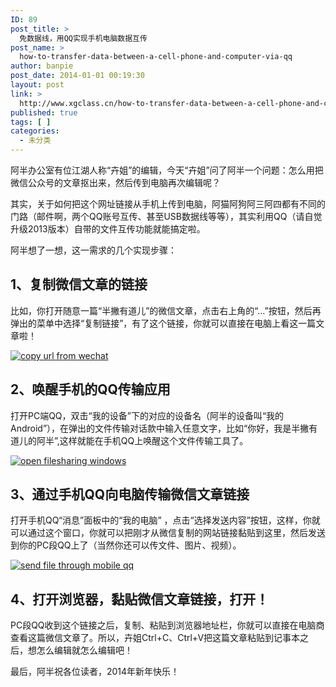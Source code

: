 ```yaml
---
ID: 89
post_title: >
  免数据线，用QQ实现手机电脑数据互传
post_name: >
  how-to-transfer-data-between-a-cell-phone-and-computer-via-qq
author: banpie
post_date: 2014-01-01 00:19:30
layout: post
link: >
  http://www.xgclass.cn/how-to-transfer-data-between-a-cell-phone-and-computer-via-qq/
published: true
tags: [ ]
categories:
  - 未分类
---
```

阿半办公室有位江湖人称“卉姐”的编辑，今天“卉姐”问了阿半一个问题：怎么用把微信公众号的文章抠出来，然后传到电脑再次编辑呢？

其实，关于如何把这个网址链接从手机上传到电脑，阿猫阿狗阿三阿四都有不同的门路（邮件啊，两个QQ账号互传、甚至USB数据线等等），其实利用QQ（请自觉升级2013版本）自带的文件互传功能就能搞定啦。

阿半想了一想，这一需求的几个实现步骤：

## 1、复制微信文章的链接

比如，你打开随意一篇“半撇有道儿”的微信文章，点击右上角的“…”按钮，然后再弹出的菜单中选择“复制链接”，有了这个链接，你就可以直接在电脑上看这一篇文章啦！

[![copy url from wechat][1]][1]

## 2、唤醒手机的QQ传输应用

打开PC端QQ，双击“我的设备”下的对应的设备名（阿半的设备叫“我的Android”），在弹出的文件传输对话款中输入任意文字，比如“你好，我是半撇有道儿的阿半”,这样就能在手机QQ上唤醒这个文件传输工具了。

[![open filesharing windows][2]][2]

## 3、通过手机QQ向电脑传输微信文章链接

打开手机QQ“消息”面板中的“我的电脑” ，点击“选择发送内容”按钮，这样，你就可以通过这个窗口，你就可以把刚才从微信复制的网站链接黏贴到这里，然后发送到你的PC段QQ上了（当然你还可以传文件、图片、视频）。

[![send file through mobile qq][3]][3]

## 4、打开浏览器，黏贴微信文章链接，打开！

PC段QQ收到这个链接之后，复制、粘贴到浏览器地址栏，你就可以直接在电脑商查看这篇微信文章了。所以，卉姐Ctrl+C、Ctrl+V把这篇文章粘贴到记事本之后，想怎么编辑就怎么编辑吧！

最后，阿半祝各位读者，2014年新年快乐！

 [1]: http://7arnhx.com1.z0.glb.clouddn.com/wp-content/uploads/2013/12/copy-url-from-wechat.png
 [2]: http://7arnhx.com1.z0.glb.clouddn.com/wp-content/uploads/2013/12/open-filesharing-windows.jpg
 [3]: http://7arnhx.com1.z0.glb.clouddn.com/wp-content/uploads/2014/01/send-file-through-mobile-qq.png